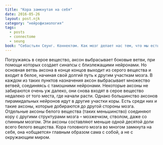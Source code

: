 ```yaml
---
title: "Кора замкнутая на себя"
date: 2016-05-26
layout: post.njk
category: "нейрофизиология"
tags:
  - posts
  - connectome
  - seung
book: "Себастьян Сеунг. Коннектом. Как мозг делает нас тем, что мы есть"
---
```


Погружаясь в серое вещество, аксон выбрасывает боковые ветви, при помощи которых создает синапсы с близлежащими нейронами. Но основная ветвь аксона в конце концов выходит из серого вещества и входит в белое, начиная свой долгий путь к другим участкам мозга. В каждом из таких пунктов назначения аксон выбрасывает множество ветвей, соединяясь с тамошними нейронами. Некоторые аксоны не забираются очень уж далеко, они снова входят в серое вещество недалеко от того места, где начали расти. Однако большинство аксонов пирамидальных нейронов идут в другие участки коры. Есть среди них и такие аксоны, которые добираются до другой стороны мозга. Отдельные аксоны белого вещества (таких меньшинство) соединяют кору с другими структурами мозга – мозжечком, стволом, даже со спинным мозгом. Эти аксоны составляют меньше одной десятой доли всего белого вещества. Кора головного мозга во многом замкнута на себя, она «общается» главным образом сама с собой, а не с окружающим миром.
